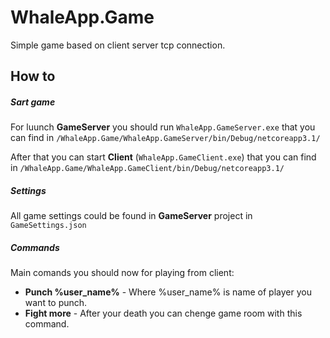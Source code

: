 # WhaleApp.Game

Simple game based on client server tcp connection. 


## How to
##### Sart game
For luunch **GameServer** you should run `WhaleApp.GameServer.exe` that you can find in `/WhaleApp.Game/WhaleApp.GameServer/bin/Debug/netcoreapp3.1/`

After that you can start **Client** (`WhaleApp.GameClient.exe`) that you can find in `/WhaleApp.Game/WhaleApp.GameClient/bin/Debug/netcoreapp3.1/`

##### Settings
All game settings could be found in **GameServer** project in `GameSettings.json`


##### Commands
Main comands you should now for playing from client:
- **Punch %user_name%** - Where %user_name% is name of player you want to punch.
 - **Fight more** - After your death you can chenge game room with this command. 
 